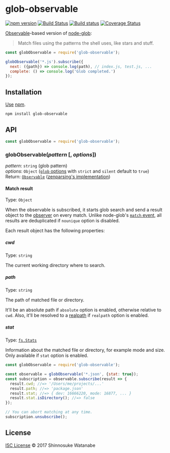 # glob-observable

[![npm version](https://img.shields.io/npm/v/glob-observable.svg)](https://www.npmjs.com/package/glob-observable)
[![Build Status](https://travis-ci.org/shinnn/glob-observable.svg?branch=master)](https://travis-ci.org/shinnn/glob-observable)
[![Build status](https://ci.appveyor.com/api/projects/status/yqir32l963x2k4iv/branch/master?svg=true)](https://ci.appveyor.com/project/ShinnosukeWatanabe/glob-observable/branch/master)
[![Coverage Status](https://img.shields.io/coveralls/shinnn/glob-observable.svg)](https://coveralls.io/github/shinnn/glob-observable?branch=master)

[Observable](https://github.com/tc39/proposal-observable)-based version of [node-glob](https://github.com/isaacs/node-glob):

> Match files using the patterns the shell uses, like stars and stuff.

```javascript
const globObservable = require('glob-observable');

globObservable('*.js').subscribe({
  next: ({path}) => console.log(path), // index.js, test.js, ...
  complete: () => console.log('Glob completed.')
});
```

## Installation

[Use]((https://docs.npmjs.com/cli/install)) [npm](https://docs.npmjs.com/getting-started/what-is-npm).

```
npm install glob-observable
```

## API

```javascript
const globObservable = require('glob-observable');
```

### globObservable(*pattern* [, *options*])

*pattern*: `string` (glob pattern)  
*options*: `Object` ([`glob` options](https://github.com/isaacs/node-glob#options) with `strict` and `silent` default to `true`)  
Return: [`Observable`](https://github.com/tc39/proposal-observable#observable) ([zenparsing's implementation](https://github.com/zenparsing/zen-observable))

#### Match result

Type: `Object`

When the observable is subscribed, it starts glob search and send a result object to the [observer](https://github.com/tc39/proposal-observable#observer) on every match. Unlike node-glob's [`match` event](https://github.com/isaacs/node-glob#events), all results are deduplicated if `nounique` option is disabled.

Each result object has the following properties:

##### cwd

Type: `string`

The current working directory where to search.

##### path

Type: `string`

The path of matched file or directory.

It'll be an absolute path if `absolute` option is enabled, otherwise relative to `cwd`. Also, it'll be resolved to a [realpath](http://man7.org/linux/man-pages/man3/realpath.3.html) if `realpath` option is enabled.

##### stat

Type: [`fs.Stats`](https://nodejs.org/api/fs.html#fs_class_fs_stats)

Information about the matched file or directory, for example mode and size. Only available if `stat` option is enabled.

```javascript
const globObservable = require('glob-observable');

const observable = globObservable('*.json', {stat: true});
const subscription = observable.subscribe(result => {
  result.cwd; //=> '/Users/me/projects/...'
  result.path; //=> 'package.json'
  result.stat; //=> { dev: 16666220, mode: 16877, ... }
  result.stat.isDirectory(); //=> false
});

// You can abort matching at any time.
subscription.unsubscribe();
```

## License

[ISC License](./LICENSE) © 2017 Shinnosuke Watanabe
